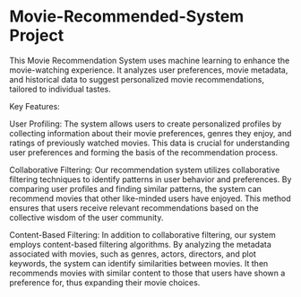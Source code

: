 # Movie-Recommended-System Project

This Movie Recommendation System uses machine learning to enhance the movie-watching experience. It analyzes user preferences, movie metadata, and historical data to suggest personalized movie recommendations, tailored to individual tastes.

Key Features:

User Profiling: The system allows users to create personalized profiles by collecting information about their movie preferences, genres they enjoy, and ratings of previously watched movies. This data is crucial for understanding user preferences and forming the basis of the recommendation process.

Collaborative Filtering: Our recommendation system utilizes collaborative filtering techniques to identify patterns in user behavior and preferences. By comparing user profiles and finding similar patterns, the system can recommend movies that other like-minded users have enjoyed. This method ensures that users receive relevant recommendations based on the collective wisdom of the user community.

Content-Based Filtering: In addition to collaborative filtering, our system employs content-based filtering algorithms. By analyzing the metadata associated with movies, such as genres, actors, directors, and plot keywords, the system can identify similarities between movies. It then recommends movies with similar content to those that users have shown a preference for, thus expanding their movie choices.
